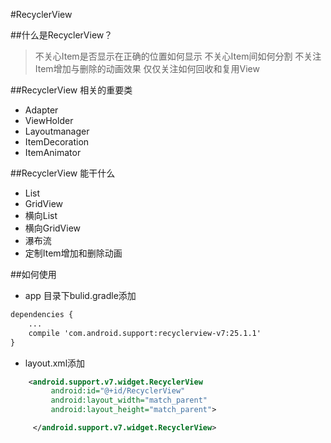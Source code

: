 #RecyclerView 

##什么是RecyclerView？
> 不关心Item是否显示在正确的位置如何显示
> 不关心Item间如何分割
> 不关注Item增加与删除的动画效果
> 仅仅关注如何回收和复用View

##RecyclerView 相关的重要类
- Adapter
- ViewHolder
- Layoutmanager
- ItemDecoration
- ItemAnimator

##RecyclerView 能干什么
- List
- GridView
- 横向List
- 横向GridView
- 瀑布流
- 定制Item增加和删除动画

##如何使用

* app 目录下bulid.gradle添加
```xml
dependencies {
    ...
    compile 'com.android.support:recyclerview-v7:25.1.1'
}       
```
*  layout.xml添加

```xml
    <android.support.v7.widget.RecyclerView
         android:id="@+id/RecyclerView"
         android:layout_width="match_parent"
         android:layout_height="match_parent">

     </android.support.v7.widget.RecyclerView>

```



